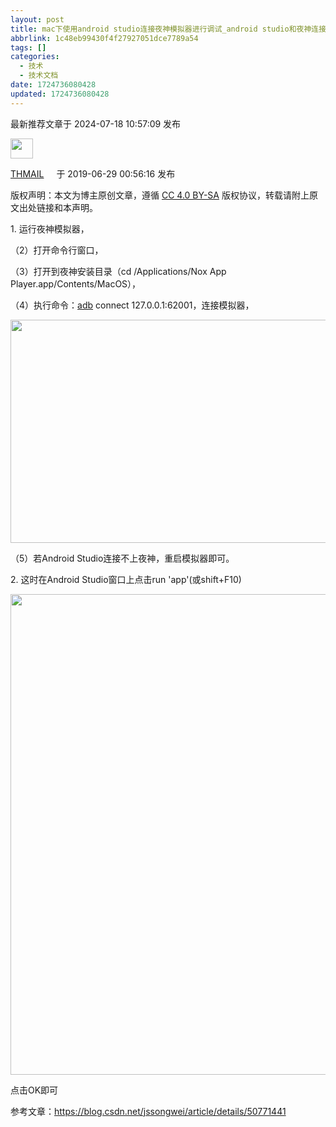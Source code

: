 ```yaml
---
layout: post
title: mac下使用android studio连接夜神模拟器进行调试_android studio和夜神连接 mac-CSDN博客
abbrlink: 1c48eb99430f4f27927051dce7789a54
tags: []
categories:
  - 技术
  - 技术文档
date: 1724736080428
updated: 1724736080428
---
```


最新推荐文章于 2024-07-18 10:57:09 发布

<img width="36" height="32" src=":/30eb18f8ae81489b86899639edefad0d"/>

[THMAIL](https://blog.csdn.net/THMAIL "THMAIL") <img width="16" height="16" src=":/ed8e3663dfb14650836968f954b5759d"/>于 2019-06-29 00:56:16 发布

版权声明：本文为博主原创文章，遵循 [CC 4.0 BY-SA](http://creativecommons.org/licenses/by-sa/4.0/) 版权协议，转载请附上原文出处链接和本声明。

1\. 运行夜神模拟器，

（2）打开命令行窗口，

（3）打开到夜神安装目录（cd /Applications/Nox App Player.app/Contents/MacOS），

（4）执行命令：[adb](https://so.csdn.net/so/search?q=adb\&spm=1001.2101.3001.7020) connect 127.0.0.1:62001，连接模拟器，

<img width="962" height="357" src=":/2d7a982360dc4bbd9c57538ef7db55fd"/>

（5）若Android Studio连接不上夜神，重启模拟器即可。

2\. 这时在Android Studio窗口上点击run 'app'(或shift+F10)

<img width="962" height="769" src=":/22f37fd9cc004d81b8ee14cf72bab980"/>

点击OK即可

参考文章：<https://blog.csdn.net/jssongwei/article/details/50771441>

